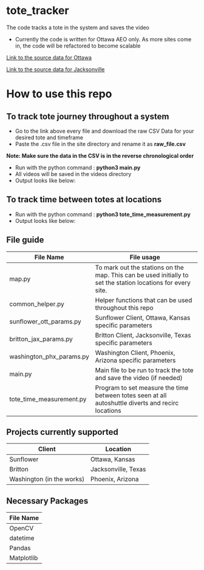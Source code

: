 # tote_tracker
The code tracks a tote in the system and saves the video

- Currently the code is written for Ottawa AEO only. As more sites come in, the code will be refactored to become scalable

[Link to the source data for Ottawa](https://sunflower.kb.us-central1.gcp.cloud.es.io:9243/app/discover#/?_g=(filters:!(),refreshInterval:(pause:!t,value:0),time:(from:now-7d%2Fd,to:now))&_a=(columns:!(message,system_name),filters:!(),index:ce572630-0f58-11ed-bd81-e7f3585b181b,interval:auto,query:(language:kuery,query:'%22Divert%20decision%22%20%20and%20%22770000601205%22'),sort:!(!('@timestamp',desc))))

[Link to the source data for Jacksonville](https://sunflower.kb.us-central1.gcp.cloud.es.io:9243/app/discover#/?_g=(filters:!(),refreshInterval:(pause:!t,value:0),time:(from:now-7d%2Fd,to:now))&_a=(columns:!(message,system_name),filters:!(),index:ce572630-0f58-11ed-bd81-e7f3585b181b,interval:auto,query:(language:kuery,query:'%22Divert%20decision%22%20%20and%20%22770000601205%22'),sort:!(!('@timestamp',desc))))

# How to use this repo

## To track tote journey throughout a system

- Go to the link above every file and download the raw CSV Data for your desired tote and timeframe
- Paste the .csv file in the site directory and rename it as **raw_file.csv**

**Note: Make sure the data in the CSV is in the reverse chronological order**

- Run with the python command : **python3 main.py**
- All videos will be saved in the videos directory
- Output looks like below:

## To track time between totes at locations

- Run with the python command : **python3 tote_time_measurement.py**
- Output looks like below:

## File guide

| File Name  | File usage |
| ------------- | ------------- |
| map.py  | To mark out the stations on the map. This can be used initially to set the station locations for every site.  |
| common_helper.py  | Helper functions that can be used throughout this repo  |
| sunflower_ott_params.py  | Sunflower Client, Ottawa, Kansas specific parameters  |
| britton_jax_params.py  | Britton Client, Jacksonville, Texas specific parameters  |
| washington_phx_params.py  | Washington Client, Phoenix, Arizona specific parameters  |
| main.py  | Main file to be run to track the tote and save the video (if needed)  |
| tote_time_measurement.py  | Program to set measure the time between totes seen at all autoshuttle diverts and recirc locations  |

## Projects currently supported

| Client   | Location | 
| ------------- | ------------- | 
| Sunflower | Ottawa, Kansas |
| Britton | Jacksonville, Texas |
| Washington (in the works) | Phoenix, Arizona |

## Necessary Packages


| File Name  | 
| ------------- | 
| OpenCV |
| datetime |
| Pandas |
| Matplotlib |
